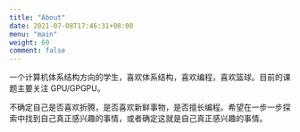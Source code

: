 ```yaml
---
title: "About"
date: 2021-07-08T17:46:31+08:00
menu: "main"
weight: 60
comment: false
---
```


一个计算机体系结构方向的学生，喜欢体系结构，喜欢编程，喜欢篮球。目前的课题主要关注 GPU/GPGPU。

不确定自己是否喜欢折腾，是否喜欢新鲜事物，是否擅长编程。希望在一步一步探索中找到自己真正感兴趣的事情，或者确定这就是自己真正感兴趣的事情。
